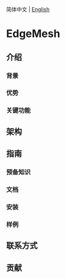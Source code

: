 简体中文 | [English](./README.md)

# EdgeMesh

## 介绍

### 背景

### 优势

### 关键功能

## 架构

## 指南

### 预备知识

### 文档

### 安装

### 样例

## 联系方式

## 贡献
